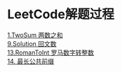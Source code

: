 

# LeetCode解题过程


  [1.TwoSum  两数之和](http://www.hyggex.xyz/articles/141) <br>
  [9.Solution  回文数](http://www.hyggex.xyz/articles/140) <br>
  [13.RomanToInt  罗马数字转整数](http://www.hyggex.xyz/articles/139) <br> 
  [14. 最长公共前缀](http://www.hyggex.xyz/articles/139) <br> 

    
